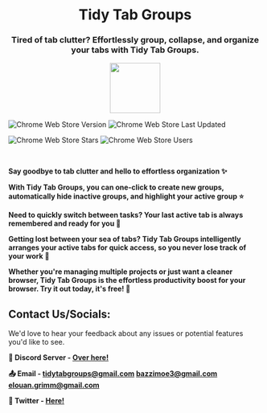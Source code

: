 <h1 align="center">Tidy Tab Groups</h1>
<h3 align="center">Tired of tab clutter? Effortlessly group, collapse, and organize your tabs with Tidy Tab Groups.</h3>

<p align="center">
<a href="https://chromewebstore.google.com/detail/tidy-tab-groups/fohgbkobjdckaapjimleemkolchkmebf">
<img style="height:100px" src="https://user-images.githubusercontent.com/53124886/111952712-34f12300-8aee-11eb-9fdd-ad579a1eb235.png"></img>
</a>
</p>

<img alt="Chrome Web Store Version" src="https://img.shields.io/chrome-web-store/v/fohgbkobjdckaapjimleemkolchkmebf?style=flat"> <img alt="Chrome Web Store Last Updated" src="https://img.shields.io/chrome-web-store/last-updated/fohgbkobjdckaapjimleemkolchkmebf?style=flat">

<img alt="Chrome Web Store Stars" src="https://img.shields.io/chrome-web-store/stars/fohgbkobjdckaapjimleemkolchkmebf?style=flat"> <img alt="Chrome Web Store Users" src="https://img.shields.io/chrome-web-store/users/fohgbkobjdckaapjimleemkolchkmebf?style=flat">

<br>

**Say goodbye to tab clutter and hello to effortless organization ✨**

**With Tidy Tab Groups, you can one-click to create new groups, automatically hide inactive groups, and highlight your active group ⭐**

**Need to quickly switch between tasks? Your last active tab is always remembered and ready for you 🎯**

**Getting lost between your sea of tabs? Tidy Tab Groups intelligently arranges your active tabs for quick access, so you never lose track of your work 📌**

**Whether you're managing multiple projects or just want a cleaner browser, Tidy Tab Groups is the effortless productivity boost for your browser. Try it out today, it's free! 💯**

## Contact Us/Socials:

We'd love to hear your feedback about any issues or potential features you'd like to see. 

**💬 Discord Server - [Over here!](https://discord.gg/aBdAfNfGEv)**

**📤 Email - [tidytabgroups@gmail.com](mailto:tidytabgroups@gmail.com) [bazzimoe3@gmail.com](mailto:bazzimoe3@gmail.com) [elouan.grimm@gmail.com](mailto:elouan.grimm@gmail.com)**

**🔗 Twitter - [Here!](https://x.com/TidyTabGroups)**
